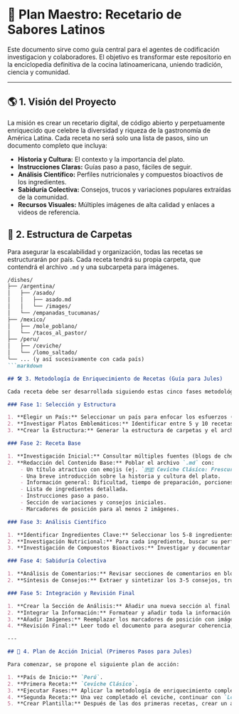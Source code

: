 # 📖 Plan Maestro: Recetario de Sabores Latinos

Este documento sirve como guía central para el agentes de codificación investigacion y colaboradores. El objetivo es transformar este repositorio en la enciclopedia definitiva de la cocina latinoamericana, uniendo tradición, ciencia y comunidad.

---

## 🌎 1. Visión del Proyecto

La misión es crear un recetario digital, de código abierto y perpetuamente enriquecido que celebre la diversidad y riqueza de la gastronomía de América Latina. Cada receta no será solo una lista de pasos, sino un documento completo que incluya:

- **Historia y Cultura:** El contexto y la importancia del plato.
- **Instrucciones Claras:** Guías paso a paso, fáciles de seguir.
- **Análisis Científico:** Perfiles nutricionales y compuestos bioactivos de los ingredientes.
- **Sabiduría Colectiva:** Consejos, trucos y variaciones populares extraídas de la comunidad.
- **Recursos Visuales:** Múltiples imágenes de alta calidad y enlaces a videos de referencia.

## 📁 2. Estructura de Carpetas

Para asegurar la escalabilidad y organización, todas las recetas se estructurarán por país. Cada receta tendrá su propia carpeta, que contendrá el archivo `.md` y una subcarpeta para imágenes.

```markdown
/dishes/
├── /argentina/
│   ├── /asado/
│   │   ├── asado.md
│   │   └── /images/
│   └── /empanadas_tucumanas/
├── /mexico/
│   ├── /mole_poblano/
│   └── /tacos_al_pastor/
├── /peru/
│   ├── /ceviche/
│   └── /lomo_saltado/
└── ... (y así sucesivamente con cada país)
```markdown

## 🛠️ 3. Metodología de Enriquecimiento de Recetas (Guía para Jules)

Cada receta debe ser desarrollada siguiendo estas cinco fases metodológicas:

### Fase 1: Selección y Estructura

1. **Elegir un País:** Seleccionar un país para enfocar los esfuerzos (ej. Perú, México, Argentina).
2. **Investigar Platos Emblemáticos:** Identificar entre 5 y 10 recetas icónicas que representen la diversidad de su cocina (entradas, platos fuertes, postres, bebidas).
3. **Crear la Estructura:** Generar la estructura de carpetas y el archivo `.md` vacío para el primer plato seleccionado.

### Fase 2: Receta Base

1. **Investigación Inicial:** Consultar múltiples fuentes (blogs de chefs reconocidos, videos populares, libros de cocina) para entender la receta a fondo.
2. **Redacción del Contenido Base:** Poblar el archivo `.md` con:
    - Un título atractivo con emojis (ej. `🇵🇪 Ceviche Clásico: Frescura y Tradición`).
    - Una breve introducción sobre la historia y cultura del plato.
    - Información general: Dificultad, tiempo de preparación, porciones.
    - Lista de ingredientes detallada.
    - Instrucciones paso a paso.
    - Sección de variaciones y consejos iniciales.
    - Marcadores de posición para al menos 2 imágenes.

### Fase 3: Análisis Científico

1. **Identificar Ingredientes Clave:** Seleccionar los 5-8 ingredientes más importantes de la receta.
2. **Investigación Nutricional:** Para cada ingrediente, buscar su perfil nutricional (calorías, macros, vitaminas, minerales) por 100g, citando fuentes fiables como el USDA.
3. **Investigación de Compuestos Bioactivos:** Investigar y documentar compuestos de interés (ej. licopeno en tomates, capsaicina en chiles, antioxidantes en hierbas) y sus beneficios, enlazando a estudios o artículos científicos si es posible.

### Fase 4: Sabiduría Colectiva

1. **Análisis de Comentarios:** Revisar secciones de comentarios en blogs de recetas populares y videos de YouTube sobre el plato.
2. **Síntesis de Consejos:** Extraer y sintetizar los 3-5 consejos, trucos o variaciones más repetidos y útiles mencionados por la comunidad (ej. "_El secreto que muchos mencionan es usar jugo de limón recién exprimido_" o "_Una variación popular es añadir un toque de jengibre rallado_").

### Fase 5: Integración y Revisión Final

1. **Crear la Sección de Análisis:** Añadir una nueva sección al final del `.md` llamada `🔬 Análisis Detallado y Sabiduría Colectiva`.
2. **Integrar la Información:** Formatear y añadir toda la información recopilada en las fases 3 y 4 en esta nueva sección, asegurando que las fuentes y enlaces estén correctamente citados.
3. **Añadir Imágenes:** Reemplazar los marcadores de posición con imágenes de alta calidad.
4. **Revisión Final:** Leer todo el documento para asegurar coherencia, claridad y un formato impecable.

---

## 🚀 4. Plan de Acción Inicial (Primeros Pasos para Jules)

Para comenzar, se propone el siguiente plan de acción:

1. **País de Inicio:** `Perú`.
2. **Primera Receta:** `Ceviche Clásico`.
3. **Ejecutar Fases:** Aplicar la metodología de enriquecimiento completa (Fases 1-5) para la receta de ceviche.
4. **Segunda Receta:** Una vez completado el ceviche, continuar con `Lomo Saltado`.
5. **Crear Plantilla:** Después de las dos primeras recetas, crear un archivo `template_receta.md` para estandarizar y agilizar el proceso futuro.
